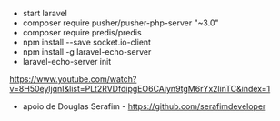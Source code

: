 - start laravel
- composer require pusher/pusher-php-server "~3.0"
- composer require predis/predis
- npm install --save socket.io-client
- npm install -g laravel-echo-server
- laravel-echo-server init

https://www.youtube.com/watch?v=8H50eyljqnI&list=PLt2RVDfdipgEO6CAiyn9tgM6rYx2linTC&index=1

- apoio de Douglas Serafim - https://github.com/serafimdeveloper

